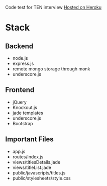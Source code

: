 Code test for TEN interview
[Hosted on Heroku](turnertest.heroku.com)

Stack
=====

Backend
-------
* node.js
* express.js
* remote mongo storage through monk
* underscore.js

Frontend
--------
* jQuery
* Knockout.js
* jade templates
* underscore.js
* Bootstrap

Important Files
---------------
* app.js
* routes/index.js
* views/titlesDetails.jade
* views/titleList.jade
* public/javascripts/titles.js
* public/stylesheets/style.css
